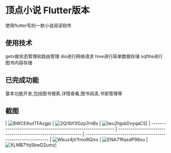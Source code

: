 # 顶点小说 Flutter版本
使用flutter写的一款小说阅读软件
## 使用技术
getx做状态管理和路由管理
dio进行网络请求
hive进行简单数据存储
sqflite进行图书内容存储
## 已完成功能
基本功能开发,包括图书搜索,详情查看,图书阅读,书架管理等
## 截图
| ![8WCElhutTFAzgpi](https://i.loli.net/2021/07/22/8WCElhutTFAzgpi.png)
| ![2Qi1bYXGzp7rnBs](https://i.loli.net/2021/07/22/2Qi1bYXGzp7rnBs.png) 
| ![lwu2hjpbDvyqaCS](https://i.loli.net/2021/07/22/lwu2hjpbDvyqaCS.png)|
| ------------------------------------------------------------ | ------------------------------------------------------------ | ------------------------------------------------------------ |
![Wkuz4jVYmoRQivs](https://i.loli.net/2021/07/22/Wkuz4jVYmoRQivs.png) |
![ENA71ftasdP98xu](https://i.loli.net/2021/07/22/ENA71ftasdP98xu.png) |
![XLMB7YqSbwD2umz](https://i.loli.net/2021/07/22/XLMB7YqSbwD2umz.png)|
